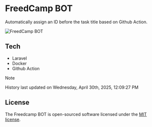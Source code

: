 # FreedCamp BOT

Automatically assign an ID before the task title based on Github Action.

![FreedCamp BOT](https://repository-images.githubusercontent.com/737932867/7d34798b-2680-471c-b089-a78a718d3d6a)

## Tech

- Laravel
- Docker
- Github Action

> [!NOTE]  
> History last updated on Wednesday, April 30th, 2025, 12:09:27 PM

## License

The Freedcamp BOT is open-sourced software licensed under the [MIT license](https://opensource.org/licenses/MIT).
